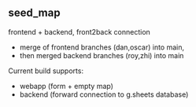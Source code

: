 ## seed_map

frontend + backend, front2back connection

+ merge of frontend branches (dan,oscar) into main,
+ then merged backend branches (roy,zhi) into main

Current build supports:
+ webapp (form + empty map)
+ backend (forward connection to g.sheets database)
